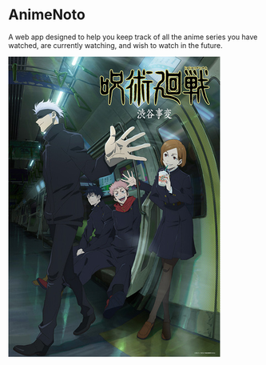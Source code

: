 # AnimeNoto
A web app designed to help you keep track of all the anime series you have watched, are currently watching, and wish to watch in the future.


![AnimeNoto Logo](root\frontend\public\test.image.jpg)
